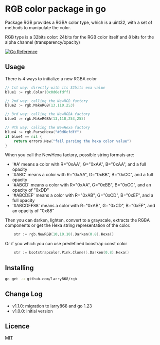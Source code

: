 # RGB color package in go

Package RGB provides a RGBA color type, which is a uint32, with a set of methods to manipulate the color.

RGB type is a 32bits color: 24bits for the RGB color itself and 8 bits for the alpha channel (transparency/opacity)

[![Go Reference](https://pkg.go.dev/badge/github.com/larry868/rgb/v2.svg)](https://pkg.go.dev/github.com/larry868/rgb/v2)

## Usage

There is 4 ways to initialize a new RGBA color

```go
// 1st way: directly with its 32bits exa value
blue1 := rgb.Color(0x0d6efdff)

// 2nd way: calling the NewRGB factory
blue2 := rgb.MakeRGB(13,110,253)

// 3rd way: calling the NewRGBA factory
blue3 := rgb.MakeRGBA(13,110,253,255)

// 4th way: calling the NewHexa factory
blue4 := rgb.ParseHexa("#0d6efdff")
if blue4 == nil {
    return errors.New("fail parsing the hexa color value")
}
```	

When you call the NewHexa factory, possible string formats are:

- '#A' means a color with R="0xAA", G="0xAA", B="0xAA", and a full opacity
- '#ABC' means a color with R="0xAA", G="0xBB", B="0xCC", and a full opacity
- '#ABCD' means a color with R="0xAA", G="0xBB", B="0xCC", and an opacity of "0xDD"
- '#ABCDEF' means a color with R="0xAB", G="0xCD", B="0xEF", and a full opacity
- '#ABCDEF88' means a color with R="0xAB", G="0xCD", B="0xEF", and an opacity of "0x88"

Then you can darken, lighten, convert to a grayscale, extracts the RGBA components or get the Hexa string representation of the color.

```go
    str := rgb.NewRGB(10,10,10).Darken(0.8).Hexa()
```

Or if you which you can use predefined boostrap const color
```go
    str := bootstrapcolor.Pink.Clone().Darken(0.8).Hexa()
```

## Installing 

```bash
go get -u github.com/larry868/rgb
```

## Change Log

- v1.1.0: migration to larry868 and go 1.23
- v1.0.0: initial version 

## Licence

[MIT](LICENSE)
